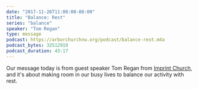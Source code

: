 ```yaml
---
date: "2017-11-26T11:00:00-08:00"
title: "Balance: Rest"
series: "balance"
speaker: "Tom Regan"
type: message
podcast: https://arborchurchnw.org/podcast/balance-rest.m4a
podcast_bytes: 32512919
podcast_duration: 43:17
---
```


Our message today is from guest speaker Tom Regan from [Imprint Church](http://imprintchurch.org/), and it's about making room in our busy lives to balance our activity with rest. 

